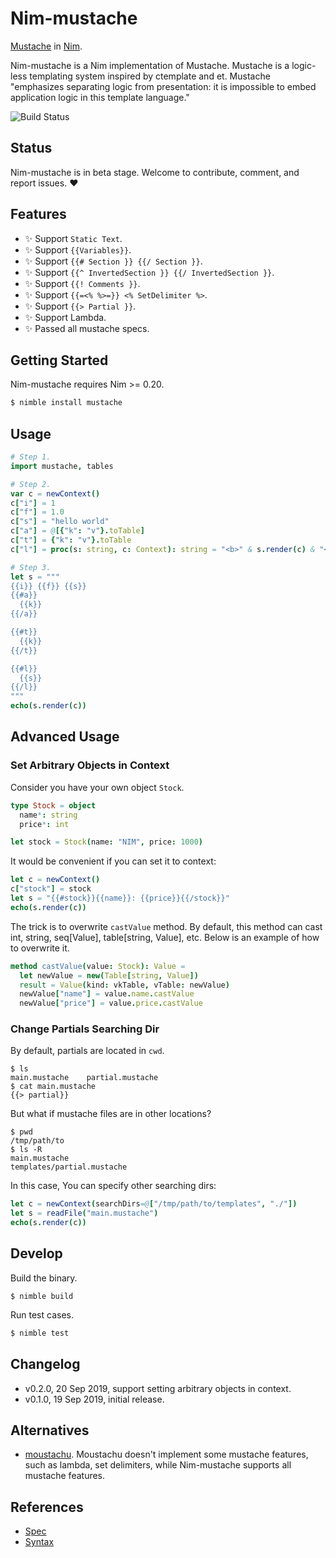 # Nim-mustache

[Mustache](https://mustache.github.io/mustache.1.html) in [Nim](https://nim-lang.org).

Nim-mustache is a Nim implementation of Mustache.
Mustache is a logic-less templating system inspired by ctemplate and et.
Mustache "emphasizes separating logic from presentation: it is impossible to embed application logic in this template language."

![Build Status](https://travis-ci.org/soasme/nim-mustache.svg?branch=master)

## Status

Nim-mustache is in beta stage. Welcome to contribute, comment, and report issues. ❤️

## Features

- ✨ Support `Static Text`.
- ✨ Support `{{Variables}}`.
- ✨ Support `{{# Section }} {{/ Section }}`.
- ✨ Support `{{^ InvertedSection }} {{/ InvertedSection }}`.
- ✨ Support `{{! Comments }}`.
- ✨ Support `{{=<% %>=}} <% SetDelimiter %>`.
- ✨ Support `{{> Partial }}`.
- ✨ Support Lambda.
- ✨ Passed all mustache specs.

## Getting Started

Nim-mustache requires Nim >= 0.20.

```bash
$ nimble install mustache
```

## Usage

```nim
# Step 1.
import mustache, tables

# Step 2.
var c = newContext()
c["i"] = 1
c["f"] = 1.0
c["s"] = "hello world"
c["a"] = @[{"k": "v"}.toTable]
c["t"] = {"k": "v"}.toTable
c["l"] = proc(s: string, c: Context): string = "<b>" & s.render(c) & "</b>"

# Step 3.
let s = """
{{i}} {{f}} {{s}}
{{#a}}
  {{k}}
{{/a}}

{{#t}}
  {{k}}
{{/t}}

{{#l}}
  {{s}}
{{/l}}
"""
echo(s.render(c))
```

## Advanced Usage

### Set Arbitrary Objects in Context

Consider you have your own object `Stock`.

```nim
type Stock = object
  name*: string
  price*: int

let stock = Stock(name: "NIM", price: 1000)
```

It would be convenient if you can set it to context:

```nim
let c = newContext()
c["stock"] = stock
let s = "{{#stock}}{{name}}: {{price}}{{/stock}}"
echo(s.render(c))
```

The trick is to overwrite `castValue` method. By default, this method can cast
int, string, seq[Value], table[string, Value], etc. Below is an example of how to
overwrite it.

```nim
method castValue(value: Stock): Value =
  let newValue = new(Table[string, Value])
  result = Value(kind: vkTable, vTable: newValue)
  newValue["name"] = value.name.castValue
  newValue["price"] = value.price.castValue
```

### Change Partials Searching Dir

By default, partials are located in `cwd`.

```
$ ls
main.mustache    partial.mustache
$ cat main.mustache
{{> partial}}
```

But what if mustache files are in other locations?

```
$ pwd
/tmp/path/to
$ ls -R
main.mustache
templates/partial.mustache
```

In this case, You can specify other searching dirs:

```nim
let c = newContext(searchDirs=@["/tmp/path/to/templates", "./"])
let s = readFile("main.mustache")
echo(s.render(c))
```

## Develop

Build the binary.

```
$ nimble build
```

Run test cases.

```bash
$ nimble test
```

## Changelog

* v0.2.0, 20 Sep 2019, support setting arbitrary objects in context.
* v0.1.0, 19 Sep 2019, initial release.

## Alternatives

* [moustachu](https://github.com/fenekku/moustachu). Moustachu doesn't implement some mustache features, such as lambda, set delimiters, while Nim-mustache supports all mustache features.

## References

* [Spec](https://github.com/mustache/spec)
* [Syntax](http://mustache.github.com/mustache.5.html)
